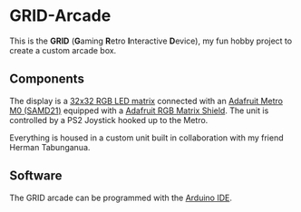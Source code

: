 # GRID-Arcade

This is the **GRID** (**G**aming **R**etro **I**nteractive **D**evice), my fun hobby project to create a custom arcade box.

## Components
The display is a [32x32 RGB LED matrix](https://www.adafruit.com/product/1484) connected with an [Adafruit Metro M0 (SAMD21)](https://www.adafruit.com/product/3505) equipped with a [Adafruit RGB Matrix Shield](https://www.adafruit.com/product/2601). The unit is controlled by a PS2 Joystick hooked up to the Metro.

Everything is housed in a custom unit built in collaboration with my friend Herman Tabunganua.

## Software
The GRID arcade can be programmed with the [Arduino IDE](https://www.arduino.cc/en/software/).